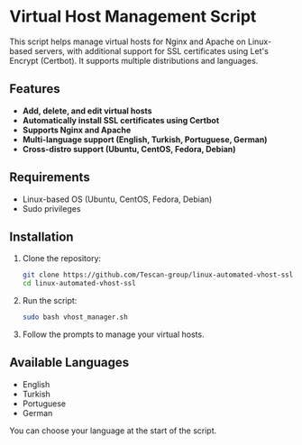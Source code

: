# Virtual Host Management Script

This script helps manage virtual hosts for Nginx and Apache on Linux-based servers, with additional support for SSL certificates using Let's Encrypt (Certbot). It supports multiple distributions and languages.

## Features

- **Add, delete, and edit virtual hosts**
- **Automatically install SSL certificates using Certbot**
- **Supports Nginx and Apache**
- **Multi-language support (English, Turkish, Portuguese, German)**
- **Cross-distro support (Ubuntu, CentOS, Fedora, Debian)**

## Requirements

- Linux-based OS (Ubuntu, CentOS, Fedora, Debian)
- Sudo privileges

## Installation

1. Clone the repository:

   ```bash
   git clone https://github.com/Tescan-group/linux-automated-vhost-ssl.git
   cd linux-automated-vhost-ssl
   
2. Run the script:

   ```bash
   sudo bash vhost_manager.sh

3. Follow the prompts to manage your virtual hosts.

## Available Languages

- English
- Turkish
- Portuguese
- German
  
You can choose your language at the start of the script.
